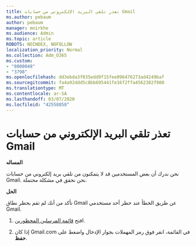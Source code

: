 ```yaml
---
title: تعذر تلقي البريد الإلكتروني من حسابات Gmail
ms.author: pebaum
author: pebaum
manager: mnirkhe
ms.audience: Admin
ms.topic: article
ROBOTS: NOINDEX, NOFOLLOW
localization_priority: Normal
ms.collection: Adm_O365
ms.custom:
- "8000048"
- "3798"
ms.openlocfilehash: dd3ebda3f835edd9f15fee096476273ad4249baf
ms.sourcegitcommit: fa4a92ddd5c8bb695441fe16f2ffa4562382f900
ms.translationtype: MT
ms.contentlocale: ar-SA
ms.lasthandoff: 03/07/2020
ms.locfileid: "42558858"
---
```

# <a name="unable-to-receive-email-from-gmail-accounts"></a>تعذر تلقي البريد الإلكتروني من حسابات Gmail

**المساله**

نحن ندرك أن بعض المستخدمين قد لا يتمكنون من تلقي بريد إلكتروني من حسابات Gmail. نحن نحقق في مشكلة محتملة.

**الحل**

تأكد من أنك لم تقم بحظر نطاق Gmail عن طريق الخطأ عند حظر أحد مستخدمي Gmail.

1. افتح [قائمة المرسلين المحظورين](https://go.microsoft.com/fwlink/?linkid=2121010).

2. إذا كان Gmail.com في القائمة، انقر فوق رمز المهملات بجوار الإدخال واضغط على **حفظ**.
